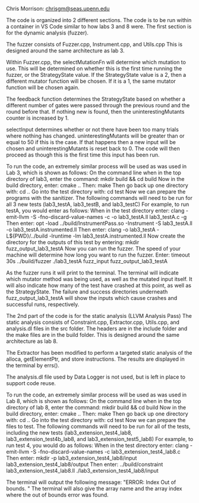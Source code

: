 Chris Morrison: chrisgm@seas.upenn.edu

The code is organized into 2 different sections. The code is to be run within a container in VS Code similar to how labs 3 and 8 were. 
The first section is for the dynamic analysis (fuzzer).

The fuzzer consists of Fuzzer.cpp, Instrument.cpp, and Utils.cpp
This is designed around the same architecture as lab 3.

Within Fuzzer.cpp, the selectMutationFn will determine which mutation to use. 
This will be determined on whether this is the first time running the fuzzer, or the StrategyState value.
If the StrategyState value is a 2, then a different mutator function will be chosen.
If it is a 1, the same mutator function will be chosen again.

The feedback function determines the StrategyState based on whether a different number of gates were passed through the previous 
round and the round before that. If nothing new is found, then the uninterestingMutants counter is increased by 1.

selectInput determines whether or not there have been too many trials where nothing has changed. uninterestingMutants will be 
greater than or equal to 50 if this is the case. If that happens then a new input will be chosen and uninterestingMutants is 
reset back to 0. The code will then proceed as though this is the first time this input has been run.

To run the code, an extremely similar process will be used as was used in Lab 3, which is shown as follows:
On the command line when in the top directory of lab3, enter the command: mkdir build && cd build
Now in the build directory, enter: cmake ..
Then: make
Then go back up one directory with: cd ..
Go into the test directory with: cd test
Now we can prepare the programs with the sanitizer. The following commands will need to be run for all 3 new tests (lab3_testA, lab3_testB, and lab3_testC)
For example, to run testA, you would enter as follows:
When in the test directory enter: clang -emit-llvm -S -fno-discard-value-names -c -o lab3_testA.ll lab3_testA.c -g
Then enter: opt -load ../build/InstrumentPass.so -Instrument -S lab3_testA.ll -o lab3_testA.instrumented.ll
Then enter: clang -o lab3_testA -L${PWD}/../build -lruntime -lm lab3_testA.instrumented.ll
Now create the directory for the outputs of this test by entering: mkdir fuzz_output_lab3_testA
Now you can run the fuzzer. The speed of your machine will determine how long you want to run the fuzzer.
Enter: timeout 30s ../build/fuzzer ./lab3_testA fuzz_input fuzz_output_lab3_testA

As the fuzzer runs it will print to the terminal. The terminal will indicate which mutator method was being used, 
as well as the mutated input itself. It will also indicate how many of the test have crashed at this point, as well as the StrategyState.
The failure and success directories underneath fuzz_output_lab3_testA will show the inputs which cause crashes and successful runs, respectively.

The 2nd part of the code is for the static analysis (LLVM Analysis Pass)
The static analysis consists of Constraint.cpp, Extractor.cpp, Utils.cpp, and analysis.dl files in the src folder.
The headers are in the include folder and the make files are in the build folder.
This is designed around the same architecture as lab 8.

The Extractor has been modified to perform a targeted static analysis of the alloca, getElementPtr, and store instructions.
The results are displayed in the terminal by errs().

The analysis.dl file used by Data Logger is not used, but is left in place to support code reuse.

To run the code, an extremely similar process will be used as was used in Lab 8, which is shown as follows:
On the command line when in the top directory of lab 8, enter the command: mkdir build && cd build
Now in the build directory, enter: cmake ..
Then: make
Then go back up one directory with: cd ..
Go into the test directory with: cd test
Now we can prepare the files to test. The following commands will need to be run for all of the tests, 
including the new tests (lab3_extension_test4_lab8, lab3_extension_test4b_lab8, and lab3_extension_test5_lab8)
For example, to run test 4, you would do as follows:
When in the test directory enter: clang -emit-llvm -S -fno-discard-value-names -c lab3_extension_test4_lab8.c
Then enter: mkdir -p lab3_extension_test4_lab8/input lab3_extension_test4_lab8/output
Then enter: ../build/constraint lab3_extension_test4_lab8.ll ./lab3_extension_test4_lab8/input

The terminal will output the following message: "ERROR: Index Out of bounds. " 
The terminal will also give the array name and the array index where the out of bounds error was found.
